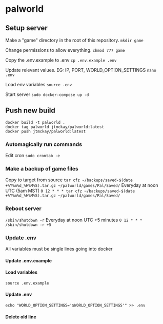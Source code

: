 # palworld
## Setup server
Make a "game" directory in the root of this repository.
`mkdir game`

Change permissions to allow everything.
`chmod 777 game`

Copy the .env.example to .env
`cp .env.example .env`

Update relevant values. EG: IP, PORT, WORLD_OPTION_SETTINGS
`nano .env`

Load env variables
`source .env`

Start server
`sudo docker-compose up -d`

## Push new build
```
docker build -t palworld .
docker tag palworld jtmckay/palworld:latest
docker push jtmckay/palworld:latest
```

### Automagically run commands
Edit cron
`sudo crontab -e`

### Make a backup of game files
Copy to target from source
`tar cfz ~/backups/saved-$(date +%Y%m%d_%H%M%S).tar.gz ~/palworld/games/Pal/Saved/`
Everyday at noon UTC (5am MST)
`0 12 * * * tar cfz ~/backups/saved-$(date +%Y%m%d_%H%M%S).tar.gz ~/palworld/games/Pal/Saved/`

### Reboot server
`/sbin/shutdown -r`
Everyday at noon UTC +5 minutes
`0 12 * * * /sbin/shutdown -r +5`

### Update .env
All variables must be single lines going into docker
#### Update .env.example
#### Load variables
`source .env.example`
#### Update .env
`echo "WORLD_OPTION_SETTINGS='$WORLD_OPTION_SETTINGS'" >> .env`
#### Delete old line